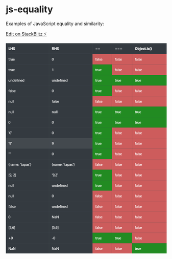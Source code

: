 # js-equality
Examples of JavaScript equality and similarity:

[Edit on StackBlitz ⚡️](https://stackblitz.com/edit/js-equality)

![equality chart](ndQP3Nhls.png)

